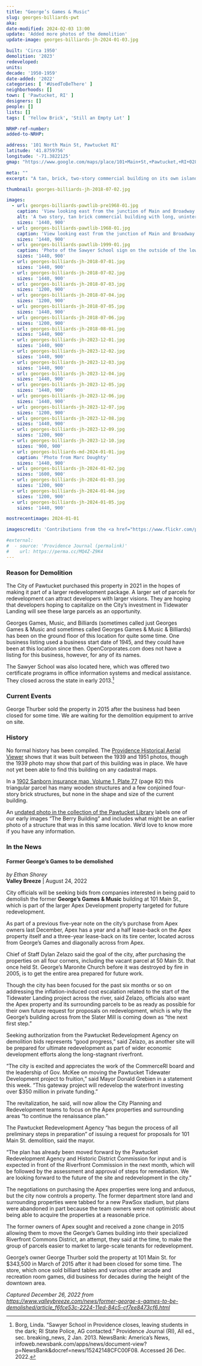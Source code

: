 ```yaml
---
title: "George’s Games & Music"
slug: georges-billiards-pwt
aka:
date-modified: 2024-02-03 13:00
update: 'Added more photos of the demolition'
update-image: georges-billiards-jh-2024-01-03.jpg

built: 'Circa 1950'
demolition: '2023'
redeveloped:
units:
decade: '1950-1959'
date-added: '2022'
categories: [ '#UsedToBeThere' ]
neighborhoods: []
town: [ 'Pawtucket, RI' ]
designers: []
people: []
lists: []
tags: [ 'Yellow Brick', 'Still an Empty Lot' ]

NRHP-ref-number:
added-to-NRHP:

address: '101 North Main St, Pawtucket RI'
latitude: '41.8759756'
longitude: '-71.3822125'
gmap: "https://www.google.com/maps/place/101+Main+St,+Pawtucket,+RI+02860/@41.8759756,-71.3822125,18z/data=!4m5!3m4!1s0x89e45cab4b30d261:0xfb443fccd0fc0082!8m2!3d41.8759756!4d-71.3823949"

meta: ""
excerpt: "A tan, brick, two-story commercial building on its own island of land between Main and Broadway in Downtown Pawtucket"

thumbnail: georges-billiards-jh-2018-07-02.jpg

images:
  - url: georges-billiards-pawtlib-pre1968-01.jpg
    caption: 'View looking east from the junction of Main and Broadway before 1968. Likely that this portion of the building replaced an older one or added onto it, we are unsure. Part of the Pawtucket Library collection on Flickr'
    alt: 'A two story, tan brick commercial building with long, uninterrupted ribbon window banks of original steel frame, 10 lite windows arranged 2 over 5 on the back faces of the building. Some windows aliong the street-facing side have been replaced with modern, single lite replacements, or consist of assymetrical window pairs in a repeating pattern'
    sizes: '1440, 900'
  - url: georges-billiards-pawtlib-1968-01.jpg
    caption: 'View looking east from the junction of Main and Broadway circa 1968 to 1970. Part of the Pawtucket Library collection on Flickr'
    sizes: '1440, 900'
  - url: georges-billiards-pawtlib-1999-01.jpg
    caption: 'Photo of the Sawyer School sign on the outside of the lower portion of the building, circa 1999. Part of the Pawtucket Library collection on Flickr'
    sizes: '1440, 900'
  - url: georges-billiards-jh-2018-07-01.jpg
    sizes: '1440, 900'
  - url: georges-billiards-jh-2018-07-02.jpg
    sizes: '1440, 900'
  - url: georges-billiards-jh-2018-07-03.jpg
    sizes: '1200, 900'
  - url: georges-billiards-jh-2018-07-04.jpg
    sizes: '1200, 900'
  - url: georges-billiards-jh-2018-07-05.jpg
    sizes: '1440, 900'
  - url: georges-billiards-jh-2018-07-06.jpg
    sizes: '1200, 900'
  - url: georges-billiards-jh-2018-08-01.jpg
    sizes: '1440, 900'
  - url: georges-billiards-jh-2023-12-01.jpg
    sizes: '1440, 900'
  - url: georges-billiards-jh-2023-12-02.jpg
    sizes: '1440, 900'
  - url: georges-billiards-jh-2023-12-03.jpg
    sizes: '1440, 900'
  - url: georges-billiards-jh-2023-12-04.jpg
    sizes: '1440, 900'
  - url: georges-billiards-jh-2023-12-05.jpg
    sizes: '1440, 900'
  - url: georges-billiards-jh-2023-12-06.jpg
    sizes: '1440, 900'
  - url: georges-billiards-jh-2023-12-07.jpg
    sizes: '1200, 900'
  - url: georges-billiards-jh-2023-12-08.jpg
    sizes: '1440, 900'
  - url: georges-billiards-jh-2023-12-09.jpg
    sizes: '1200, 900'
  - url: georges-billiards-jh-2023-12-10.jpg
    sizes: '900, 900'
  - url: georges-billiards-md-2024-01-01.jpg
    caption: 'Photo from Marc Doughty'
    sizes: '1440, 900'
  - url: georges-billiards-jh-2024-01-02.jpg
    sizes: '1600, 900'
  - url: georges-billiards-jh-2024-01-03.jpg
    sizes: '1200, 900'
  - url: georges-billiards-jh-2024-01-04.jpg
    sizes: '1200, 900'
  - url: georges-billiards-jh-2024-01-05.jpg
    sizes: '1440, 900'

mostrecentimage: 2024-01-01

imagescredit: 'Contributions from the <a href="https://www.flickr.com/photos/pawtucketlibrary/albums/72157690062762483">Pawtucket Library on Flickr</a> and Marc Doughty'

#external:
#  - source: 'Providence Journal (permalink)'
#    url: https://perma.cc/MQ4Z-Z9K4
---
```


### Reason for Demolition

The City of Pawtucket purchased this property in 2021 in the hopes of making it part of a larger redevelopment package. A larger set of parcels for redevelopment can attract developers with larger visions. They are hoping that developers hoping to capitalize on the City’s investment in Tidewater Landing will see these large parcels as an opportunity. 

Georges Games, Music, and Billiards (sometimes called just Georges Games & Music and sometimes called Georges Games & Music & Billiards) has been on the ground floor of this location for quite some time. One business listing used a business start date of 1945, and they could have been at this location since then. OpenCorporates.com does not have a listing for this business, however, for any of its names. 

The Sawyer School was also located here, which was offered two certificate programs in office information systems and medical assistance. They closed across the state in early 2013.[^1]

[^1]: Borg, Linda. “Sawyer School in Providence closes, leaving students in the dark; RI State Police, AG contacted.” Providence Journal (RI), All ed., sec. breaking_news, 2 Jan. 2013. NewsBank: America’s News, infoweb.newsbank.com/apps/news/document-view?p=NewsBank&docref=news/15242148CFC00F08. Accessed 26 Dec. 2022.


### Current Events

George Thurber sold the property in 2015 after the business had been closed for some time. We are waiting for the demolition equipment to arrive on site. 


### History

No formal history has been compiled. The [Providence Historical Aerial Viewer](https://experience.arcgis.com/experience/df401367ce96417c9990726ab82b0dad/) shows that it was built between the 1939 and 1951 photos, though the 1939 photo may show that part of this building was in place. We have not yet been able to find this building on any cadastral maps.

In a [1902 Sanborn insurance map, Volume 1, Plate 77](http://hdl.loc.gov/loc.gmd/g3774pm.g3774pm_g080961902) (page 82) this triangular parcel has many wooden structures and a few conjoined four-story brick structures, but none in the shape and size of the current building. 

An [undated photo in the collection of the Pawtucket Library](https://www.flickr.com/photos/pawtucketlibrary/29097253034/in/album-72157673959040405/) labels one of our early images “The Berry Building” and includes what might be an earlier photo of a structure that was in this same location. We’d love to know more if you have any information. 


### In the News

#### Former George’s Games to be demolished

_by Ethan Shorey_  
**Valley Breeze** | August 24, 2022

City officials will be seeking bids from companies interested in being paid to demolish the former **George’s Games & Music** building at 101 Main St., which is part of the larger Apex Development property targeted for future redevelopment.

As part of a previous five-year note on the city’s purchase from Apex owners last December, Apex has a year and a half lease-back on the Apex property itself and a three-year lease-back on its tire center, located across from George’s Games and diagonally across from Apex.

Chief of Staff Dylan Zelazo said the goal of the city, after purchasing the properties on all four corners, including the vacant parcel at 50 Main St. that once held St. George’s Maronite Church before it was destroyed by fire in 2005, is to get the entire area prepared for future work.

Though the city has been focused for the past six months or so on addressing the inflation-induced cost escalation related to the start of the Tidewater Landing project across the river, said Zelazo, officials also want the Apex property and its surrounding parcels to be as ready as possible for their own future request for proposals on redevelopment, which is why the George’s building across from the Slater Mill is coming down as “the next first step.”

Seeking authorization from the Pawtucket Redevelopment Agency on demolition bids represents “good progress,” said Zelazo, as another site will be prepared for ultimate redevelopment as part of wider economic development efforts along the long-stagnant riverfront.

“The city is excited and appreciates the work of the CommerceRI board and the leadership of Gov. McKee on moving the Pawtucket Tidewater Development project to fruition,” said Mayor Donald Grebien in a statement this week. “This gateway project will redevelop the waterfront investing over $350 million in private funding.”

The revitalization, he said, will now allow the City Planning and Redevelopment teams to focus on the Apex properties and surrounding areas “to continue the renaissance plan.”

The Pawtucket Redevelopment Agency “has begun the process of all preliminary steps in preparation” of issuing a request for proposals for 101 Main St. demolition, said the mayor.

“The plan has already been moved forward by the Pawtucket Redevelopment Agency and Historic District Commission for input and is expected in front of the Riverfront Commission in the next month, which will be followed by the assessment and approval of steps for remediation. We are looking forward to the future of the site and redevelopment in the city.”

The negotiations on purchasing the Apex properties were long and arduous, but the city now controls a property. The former department store land and surrounding properties were tabbed for a new PawSox stadium, but plans were abandoned in part because the team owners were not optimistic about being able to acquire the properties at a reasonable price.

The former owners of Apex sought and received a zone change in 2015 allowing them to move the George’s Games building into their specialized Riverfront Commons District, an attempt, they said at the time, to make the group of parcels easier to market to large-scale tenants for redevelopment.

George’s owner George Thurber sold the property at 101 Main St. for $343,500 in March of 2015 after it had been closed for some time. The store, which once sold billiard tables and various other arcade and recreation room games, did business for decades during the height of the downtown area.

_Captured December 26, 2022 from https://www.valleybreeze.com/news/former-george-s-games-to-be-demolished/article_f6fce53c-2224-11ed-84c5-cf7ee8473cf6.html_ 